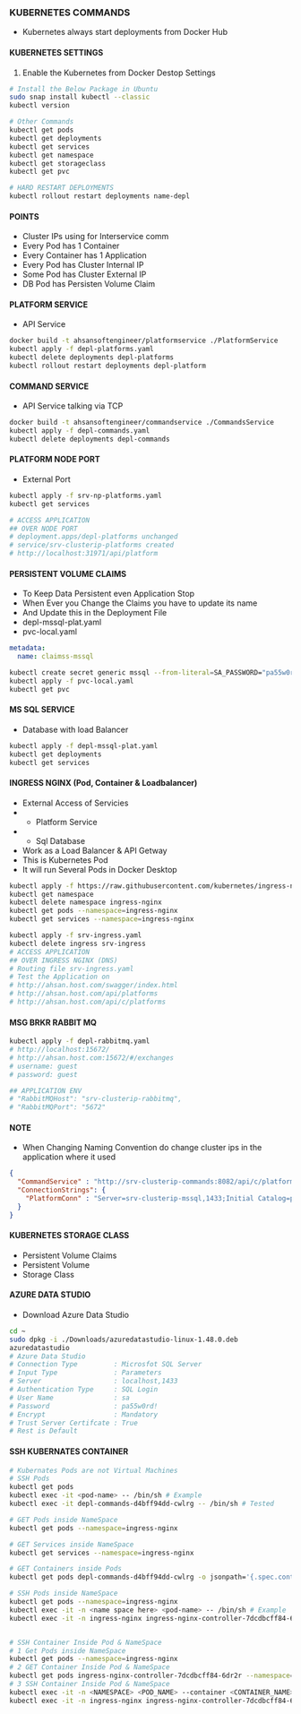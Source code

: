 ### KUBERNETES COMMANDS
- Kubernetes always start deployments from Docker Hub

#### KUBERNETES SETTINGS
1. Enable the Kubernetes from Docker Destop Settings
```bash
# Install the Below Package in Ubuntu
sudo snap install kubectl --classic
kubectl version

# Other Commands
kubectl get pods
kubectl get deployments
kubectl get services
kubectl get namespace
kubectl get storageclass
kubectl get pvc

# HARD RESTART DEPLOYMENTS
kubectl rollout restart deployments name-depl
```
#### POINTS
- Cluster IPs using for Interservice comm
- Every Pod has 1 Container
- Every Container has 1 Application
- Every Pod has Cluster Internal IP
- Some Pod has Cluster External IP
- DB Pod has Persisten Volume Claim


#### PLATFORM SERVICE
- API Service
```bash
docker build -t ahsansoftengineer/platformservice ./PlatformService
kubectl apply -f depl-platforms.yaml
kubectl delete deployments depl-platforms
kubectl rollout restart deployments depl-platform
```

#### COMMAND SERVICE
- API Service talking via TCP
```bash
docker build -t ahsansoftengineer/commandservice ./CommandsService
kubectl apply -f depl-commands.yaml
kubectl delete deployments depl-commands
```

#### PLATFORM NODE PORT
- External Port 
```bash
kubectl apply -f srv-np-platforms.yaml
kubectl get services

# ACCESS APPLICATION
## OVER NODE PORT
# deployment.apps/depl-platforms unchanged
# service/srv-clusterip-platforms created
# http://localhost:31971/api/platform
```

#### PERSISTENT VOLUME CLAIMS
- To Keep Data Persistent even Application Stop
- When Ever you Change the Claims you have to update its name
- And Update this in the Deployment File
- depl-mssql-plat.yaml
- pvc-local.yaml
```yaml
metadata:
  name: claimss-mssql
```
```bash
kubectl create secret generic mssql --from-literal=SA_PASSWORD="pa55w0rd!"
kubectl apply -f pvc-local.yaml
kubectl get pvc
```

#### MS SQL SERVICE 
- Database with load Balancer
```bash
kubectl apply -f depl-mssql-plat.yaml
kubectl get deployments
kubectl get services
```

#### INGRESS NGINX (Pod, Container & Loadbalancer)
- External Access of Servicies
- - Platform Service
- - Sql Database
- Work as a Load Balancer & API Getway
- This is Kubernetes Pod
- It will run Several Pods in Docker Desktop
```bash
kubectl apply -f https://raw.githubusercontent.com/kubernetes/ingress-nginx/controller-v1.10.0/deploy/static/provider/cloud/deploy.yaml
kubectl get namespace
kubectl delete namespace ingress-nginx
kubectl get pods --namespace=ingress-nginx
kubectl get services --namespace=ingress-nginx

kubectl apply -f srv-ingress.yaml
kubectl delete ingress srv-ingress
# ACCESS APPLICATION 
## OVER INGRESS NGINX (DNS)
# Routing file srv-ingress.yaml
# Test the Application on 
# http://ahsan.host.com/swagger/index.html
# http://ahsan.host.com/api/platforms
# http://ahsan.host.com/api/c/platforms
```
#### MSG BRKR RABBIT MQ
```bash
kubectl apply -f depl-rabbitmq.yaml
# http://localhost:15672/
# http://ahsan.host.com:15672/#/exchanges
# username: guest
# password: guest

## APPLICATION ENV
# "RabbitMQHost": "srv-clusterip-rabbitmq",
# "RabbitMQPort": "5672"
```


#### NOTE 
- When Changing Naming Convention do change cluster ips in the application where it used
```json
{
  "CommandService" : "http://srv-clusterip-commands:8082/api/c/platforms",
  "ConnectionStrings": {
    "PlatformConn" : "Server=srv-clusterip-mssql,1433;Initial Catalog=platformsdb;User ID=sa;Password=pa55w0rd!;;TrustServerCertificate=true"
  }
}


```
#### KUBERNETES STORAGE CLASS
- Persistent Volume Claims
- Persistent Volume
- Storage Class

#### AZURE DATA STUDIO
- Download Azure Data Studio
```bash
cd ~
sudo dpkg -i ./Downloads/azuredatastudio-linux-1.48.0.deb
azuredatastudio
# Azure Data Studio
# Connection Type         : Microsfot SQL Server
# Input Type              : Parameters
# Server                  : localhost,1433
# Authentication Type     : SQL Login
# User Name               : sa
# Password                : pa55w0rd!
# Encrypt                 : Mandatory
# Trust Server Certifcate : True
# Rest is Default
```

#### SSH KUBERNATES CONTAINER

```bash
# Kubernates Pods are not Virtual Machines
# SSH Pods
kubectl get pods
kubectl exec -it <pod-name> -- /bin/sh # Example
kubectl exec -it depl-commands-d4bff94dd-cwlrg -- /bin/sh # Tested 

# GET Pods inside NameSpace
kubectl get pods --namespace=ingress-nginx

# GET Services inside NameSpace
kubectl get services --namespace=ingress-nginx 

# GET Containers inside Pods
kubectl get pods depl-commands-d4bff94dd-cwlrg -o jsonpath='{.spec.containers[*].name}'

# SSH Pods inside NameSpace
kubectl get pods --namespace=ingress-nginx
kubectl exec -it -n <name space here> <pod-name> -- /bin/sh # Example
kubectl exec -it -n ingress-nginx ingress-nginx-controller-7dcdbcff84-6dr2r -- /bin/sh # Tested


# SSH Container Inside Pod & NameSpace
# 1 Get Pods inside NameSpace
kubectl get pods --namespace=ingress-nginx 
# 2 GET Container Inside Pod & NameSpace
kubectl get pods ingress-nginx-controller-7dcdbcff84-6dr2r --namespace=ingress-nginx -o jsonpath='{.spec.containers[*].name}'
# 3 SSH Container Inside Pod & NameSpace
kubectl exec -it -n <NAMESPACE> <POD_NAME> --container <CONTAINER_NAME> -- /bin/bash # Example
kubectl exec -it -n ingress-nginx ingress-nginx-controller-7dcdbcff84-6dr2r --container controller -- /bin/bash # Tested



```


